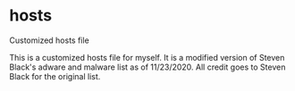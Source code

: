 # hosts
Customized hosts file

This is a customized hosts file for myself.  It is a modified version of Steven Black's adware and malware list as of 11/23/2020.  All credit goes to Steven Black for the original list.
